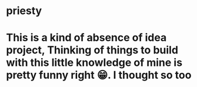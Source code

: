 # priesty 
 <html>
 <h1>
  This is a kind of absence of idea project,
  Thinking of things to build with this little
  knowledge of mine is pretty funny right 😁. 
  I thought so too
  <h1>
 </Html>
